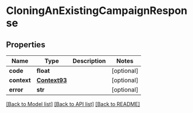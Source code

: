 # CloningAnExistingCampaignResponse

## Properties
Name | Type | Description | Notes
------------ | ------------- | ------------- | -------------
**code** | **float** |  | [optional] 
**context** | [**Context93**](Context93.md) |  | [optional] 
**error** | **str** |  | [optional] 

[[Back to Model list]](../README.md#documentation-for-models) [[Back to API list]](../README.md#documentation-for-api-endpoints) [[Back to README]](../README.md)


